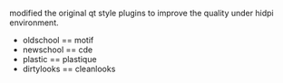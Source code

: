 modified the original qt style plugins to improve the quality under hidpi environment.

* oldschool  ==  motif
* newschool  ==  cde
* plastic    ==  plastique
* dirtylooks ==  cleanlooks

